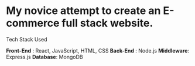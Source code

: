 # My novice attempt to create an E-commerce full stack website.
Tech Stack Used

**Front-End** : React, JavaScript, HTML, CSS
**Back-End** : Node.js
**Middleware**: Express.js
**Database**: MongoDB
